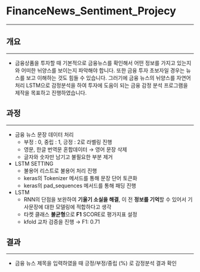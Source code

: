 # FinanceNews_Sentiment_Projecy

---

## 개요

---

- 금융상품을 투자할 때 기본적으로 금융뉴스를 확인해서 어떤 정보를 가지고 있는지와 어떠한 뉘양스를 보이는지 파악해야 합니다. 또한 금융 투자 초보자일 경우는 뉴스를 보고 이해하는 것도 힘들 수 있습니다. 그러기에 금융 뉴스의 뉘양스를 자연어 처리 LSTM으로 감정분석을 하여 투자에 도움이 되는 금융 감정 분석 프로그램을 제작을 목표하고 진행하였습니다.


## 과정

---

- 금융 뉴스 문장 데이터 처리
    - 부정 : 0, 중립 : 1, 긍정 : 2로 라벨링 진행
    - 영문, 한글 번역문 혼합데이터 → 영어 문장 삭제
    - 글자와 숫자만 남기고 불필요한 부분 제거
- LSTM SETTING
    - 불용어 리스트로 불용어 처리 진행
    - keras의 Tokenizer 메서드를 통해 문장 단어 토큰화
    - keras의 pad_sequences 메서드를 통해 패딩 진행
- LSTM
    - RNN의 단점을 보완하여 **기울기 소실을 해결**, 이 전 **정보를 기억**할 수 있어서 기사문장에 대한 모델링에 적합하다고 생각
    - 타켓 클래스 **불균형**으로 **F1** SCORE로 평가지표 설정
    - kfold 교차 검증을 진행 → F1: 0.71

## 결과

---

- 금융 뉴스 제목을 입력하였을 때 긍정/부정/중립 (%) 로 감정분석 결과 확인
